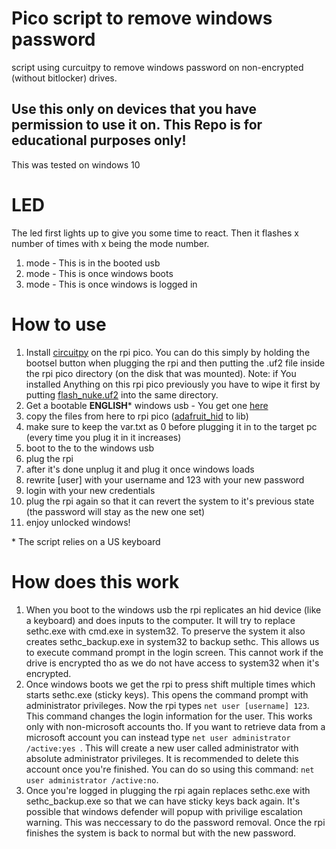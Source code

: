 # Pico script to remove windows password
script using curcuitpy to remove windows password on non-encrypted (without bitlocker) drives.
## Use this only on devices that you have permission to use it on. This Repo is for educational purposes only!
This was tested on windows 10
# LED
The led first lights up to give you some time to react. Then it flashes x number of times with x being the mode number. 
1. mode - This is in the booted usb
2. mode - This is once windows boots
3. mode - This is once windows is logged in
# How to use
1. Install [circuitpy](https://circuitpython.org/board/raspberry_pi_pico/) on the rpi pico. You can do this simply by holding the bootsel button when plugging the rpi and then putting the .uf2 file inside the rpi pico directory (on the disk that was mounted). Note: if You installed Anything on this rpi pico previously you have to wipe it first by putting [flash_nuke.uf2](https://github.com/dwelch67/raspberrypi-pico/raw/main/flash_nuke.uf2) into the same directory.
2. Get a bootable **ENGLISH*** windows usb - You get one [here](https://www.microsoft.com/software-download)
3. copy the files from here to rpi pico ([adafruit_hid](https://github.com/adafruit/Adafruit_CircuitPython_HID/tree/main/adafruit_hid) to lib)
4. make sure to keep the var.txt as 0 before plugging it in to the target pc (every time you plug it in it increases)
5. boot to the to the windows usb
6. plug the rpi
7. after it's done unplug it and plug it once windows loads
9. rewrite [user] with your username and 123 with your new password
10. login with your new credentials
11. plug the rpi again so that it can revert the system to it's previous state (the password will stay as the new one set)
12. enjoy unlocked windows!

\* The script relies on a US keyboard
# How does this work
1. When you boot to the windows usb the rpi replicates an hid device (like a keyboard) and does inputs to the computer. It will try to replace sethc.exe with cmd.exe in system32. To preserve the system it also creates sethc_backup.exe in system32 to backup sethc. This allows us to execute command prompt in the login screen. This cannot work if the drive is encrypted tho as we do not have access to system32 when it's encrypted.
2. Once windows boots we get the rpi to press shift multiple times which starts sethc.exe (sticky keys). This opens the command prompt with administrator privileges. Now the rpi types ```net user [username] 123```. This command changes the login information for the user. This works only with non-microsoft accounts tho. If you want to retrieve data from a microsoft account you can instead type ```net user administrator /active:yes ```. This will create a new user called administrator with absolute administrator privileges. It is recommended to delete this account once you're finished. You can do so using this command: ```net user administrator /active:no```.
3. Once you're logged in plugging the rpi again replaces sethc.exe with sethc_backup.exe so that we can have sticky keys back again. It's possible that windows defender will popup with privilige escalation warning. This was neccessary to do the password removal. Once the rpi finishes the system is back to normal but with the new password.

